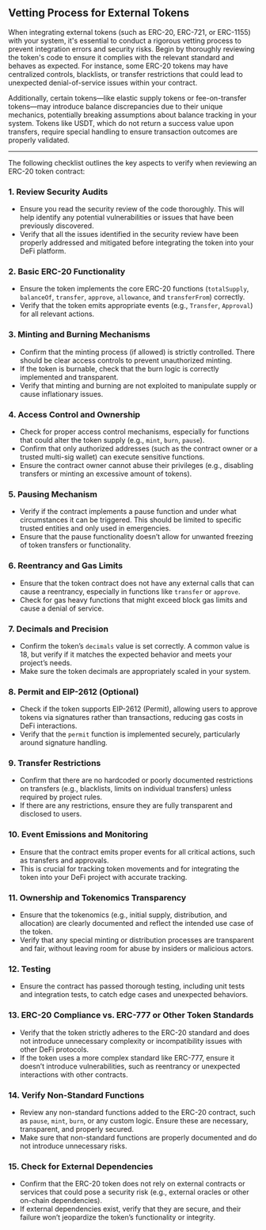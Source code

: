 ## Vetting Process for External Tokens

When integrating external tokens (such as ERC-20, ERC-721, or ERC-1155) with your system, it's essential to conduct a rigorous vetting process to prevent integration errors and security risks. Begin by thoroughly reviewing the token's code to ensure it complies with the relevant standard and behaves as expected. For instance, some ERC-20 tokens may have centralized controls, blacklists, or transfer restrictions that could lead to unexpected denial-of-service issues within your contract. 

Additionally, certain tokens—like elastic supply tokens or fee-on-transfer tokens—may introduce balance discrepancies due to their unique mechanics, potentially breaking assumptions about balance tracking in your system. Tokens like USDT, which do not return a success value upon transfers, require special handling to ensure transaction outcomes are properly validated.

---

The following checklist outlines the key aspects to verify when reviewing an ERC-20 token contract:

### 1. **Review Security Audits**
   - Ensure you read the security review of the code thoroughly. This will help identify any potential vulnerabilities or issues that have been previously discovered.
   - Verify that all the issues identified in the security review have been properly addressed and mitigated before integrating the token into your DeFi platform.

### 2. **Basic ERC-20 Functionality**
   - Ensure the token implements the core ERC-20 functions (`totalSupply`, `balanceOf`, `transfer`, `approve`, `allowance`, and `transferFrom`) correctly.
   - Verify that the token emits appropriate events (e.g., `Transfer`, `Approval`) for all relevant actions.

### 3. **Minting and Burning Mechanisms**
   - Confirm that the minting process (if allowed) is strictly controlled. There should be clear access controls to prevent unauthorized minting.
   - If the token is burnable, check that the burn logic is correctly implemented and transparent.
   - Verify that minting and burning are not exploited to manipulate supply or cause inflationary issues.

### 4. **Access Control and Ownership**
   - Check for proper access control mechanisms, especially for functions that could alter the token supply (e.g., `mint`, `burn`, `pause`).
   - Confirm that only authorized addresses (such as the contract owner or a trusted multi-sig wallet) can execute sensitive functions.
   - Ensure the contract owner cannot abuse their privileges (e.g., disabling transfers or minting an excessive amount of tokens).

### 5. **Pausing Mechanism**
   - Verify if the contract implements a pause function and under what circumstances it can be triggered. This should be limited to specific trusted entities and only used in emergencies.
   - Ensure that the pause functionality doesn’t allow for unwanted freezing of token transfers or functionality.

### 6. **Reentrancy and Gas Limits**
   - Ensure that the token contract does not have any external calls that can cause a reentrancy, especially in functions like `transfer` or `approve`.
   - Check for gas heavy functions that might exceed block gas limits and cause a denial of service.

### 7. **Decimals and Precision**
   - Confirm the token’s `decimals` value is set correctly. A common value is 18, but verify if it matches the expected behavior and meets your project’s needs.
   - Make sure the token decimals are appropriately scaled in your system.

### 8. **Permit and EIP-2612 (Optional)**
   - Check if the token supports EIP-2612 (Permit), allowing users to approve tokens via signatures rather than transactions, reducing gas costs in DeFi interactions.
   - Verify that the `permit` function is implemented securely, particularly around signature handling.

### 9. **Transfer Restrictions**
   - Confirm that there are no hardcoded or poorly documented restrictions on transfers (e.g., blacklists, limits on individual transfers) unless required by project rules.
   - If there are any restrictions, ensure they are fully transparent and disclosed to users.

### 10. **Event Emissions and Monitoring**
   - Ensure that the contract emits proper events for all critical actions, such as transfers and approvals.
   - This is crucial for tracking token movements and for integrating the token into your DeFi project with accurate tracking.

### 11. **Ownership and Tokenomics Transparency**
   - Ensure that the tokenomics (e.g., initial supply, distribution, and allocation) are clearly documented and reflect the intended use case of the token.
   - Verify that any special minting or distribution processes are transparent and fair, without leaving room for abuse by insiders or malicious actors.

### 12. **Testing**
   - Ensure the contract has passed thorough testing, including unit tests and integration tests, to catch edge cases and unexpected behaviors.

### 13. **ERC-20 Compliance vs. ERC-777 or Other Token Standards**
   - Verify that the token strictly adheres to the ERC-20 standard and does not introduce unnecessary complexity or incompatibility issues with other DeFi protocols.
   - If the token uses a more complex standard like ERC-777, ensure it doesn’t introduce vulnerabilities, such as reentrancy or unexpected interactions with other contracts.

### 14. **Verify Non-Standard Functions**
   - Review any non-standard functions added to the ERC-20 contract, such as `pause`, `mint`, `burn`, or any custom logic. Ensure these are necessary, transparent, and properly secured.
   - Make sure that non-standard functions are properly documented and do not introduce unnecessary risks.

### 15. **Check for External Dependencies**
   - Confirm that the ERC-20 token does not rely on external contracts or services that could pose a security risk (e.g., external oracles or other on-chain dependencies).
   - If external dependencies exist, verify that they are secure, and their failure won’t jeopardize the token’s functionality or integrity.